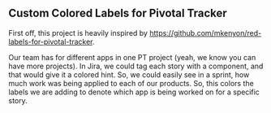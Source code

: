 ## Custom Colored Labels for Pivotal Tracker

First off, this project is heavily inspired by https://github.com/mkenyon/red-labels-for-pivotal-tracker.

Our team has for different apps in one PT project (yeah, we know you can have more projects). In Jira, we could tag each story with a component, and that would give it a colored hint. So, we could easily see in a sprint, how much work was being applied to each of our products. So, this colors the labels we are adding to denote which app is being worked on for a specific story.
